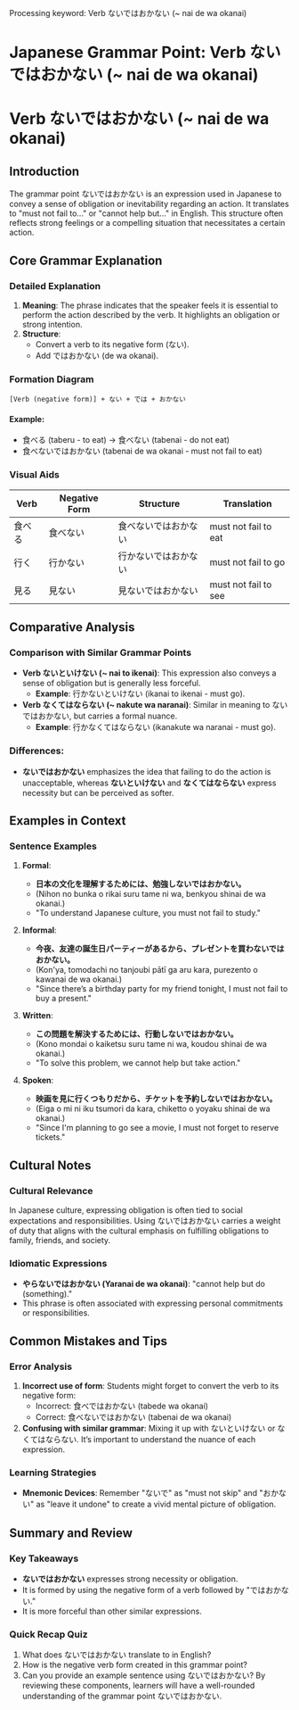 Processing keyword: Verb ないではおかない (~ nai de wa okanai)
# Japanese Grammar Point: Verb ないではおかない (~ nai de wa okanai)
# Verb ないではおかない (~ nai de wa okanai)
## Introduction
The grammar point ないではおかない is an expression used in Japanese to convey a sense of obligation or inevitability regarding an action. It translates to "must not fail to..." or "cannot help but..." in English. This structure often reflects strong feelings or a compelling situation that necessitates a certain action.
## Core Grammar Explanation
### Detailed Explanation
1. **Meaning**: The phrase indicates that the speaker feels it is essential to perform the action described by the verb. It highlights an obligation or strong intention.
2. **Structure**: 
   - Convert a verb to its negative form (ない).
   - Add ではおかない (de wa okanai).
   
### Formation Diagram
```
[Verb (negative form)] + ない + では + おかない
```
#### Example:
- 食べる (taberu - to eat) → 食べない (tabenai - do not eat)
- 食べないではおかない (tabenai de wa okanai - must not fail to eat)
### Visual Aids
| Verb | Negative Form | Structure                   | Translation                 |
|------|---------------|----------------------------|-----------------------------|
| 食べる | 食べない       | 食べないではおかない         | must not fail to eat        |
| 行く   | 行かない      | 行かないではおかない         | must not fail to go         |
| 見る   | 見ない        | 見ないではおかない           | must not fail to see        |
## Comparative Analysis
### Comparison with Similar Grammar Points
- **Verb ないといけない (~ nai to ikenai)**: This expression also conveys a sense of obligation but is generally less forceful. 
  - **Example**: 行かないといけない (ikanai to ikenai - must go).
- **Verb なくてはならない (~ nakute wa naranai)**: Similar in meaning to ないではおかない, but carries a formal nuance.
  - **Example**: 行かなくてはならない (ikanakute wa naranai - must go).
### Differences:
- **ないではおかない** emphasizes the idea that failing to do the action is unacceptable, whereas **ないといけない** and **なくてはならない** express necessity but can be perceived as softer.
## Examples in Context
### Sentence Examples
1. **Formal**: 
   - **日本の文化を理解するためには、勉強しないではおかない。**
   - (Nihon no bunka o rikai suru tame ni wa, benkyou shinai de wa okanai.)
   - "To understand Japanese culture, you must not fail to study."
   
2. **Informal**:
   - **今夜、友達の誕生日パーティーがあるから、プレゼントを買わないではおかない。**
   - (Kon'ya, tomodachi no tanjoubi pātī ga aru kara, purezento o kawanai de wa okanai.)
   - "Since there’s a birthday party for my friend tonight, I must not fail to buy a present."
   
3. **Written**:
   - **この問題を解決するためには、行動しないではおかない。**
   - (Kono mondai o kaiketsu suru tame ni wa, koudou shinai de wa okanai.)
   - "To solve this problem, we cannot help but take action."
4. **Spoken**:
   - **映画を見に行くつもりだから、チケットを予約しないではおかない。**
   - (Eiga o mi ni iku tsumori da kara, chiketto o yoyaku shinai de wa okanai.)
   - "Since I'm planning to go see a movie, I must not forget to reserve tickets."
## Cultural Notes
### Cultural Relevance
In Japanese culture, expressing obligation is often tied to social expectations and responsibilities. Using ないではおかない carries a weight of duty that aligns with the cultural emphasis on fulfilling obligations to family, friends, and society.
### Idiomatic Expressions
- **やらないではおかない (Yaranai de wa okanai)**: "cannot help but do (something)."
- This phrase is often associated with expressing personal commitments or responsibilities.
## Common Mistakes and Tips
### Error Analysis
1. **Incorrect use of form**: Students might forget to convert the verb to its negative form:
   - Incorrect: 食べではおかない (tabede wa okanai)
   - Correct: 食べないではおかない (tabenai de wa okanai)
2. **Confusing with similar grammar**: Mixing it up with ないといけない or なくてはならない. It’s important to understand the nuance of each expression.
### Learning Strategies
- **Mnemonic Devices**: Remember "ないで" as "must not skip" and "おかない" as "leave it undone" to create a vivid mental picture of obligation.
## Summary and Review
### Key Takeaways
- **ないではおかない** expresses strong necessity or obligation.
- It is formed by using the negative form of a verb followed by "ではおかない."
- It is more forceful than other similar expressions.
### Quick Recap Quiz
1. What does ないではおかない translate to in English?
2. How is the negative verb form created in this grammar point?
3. Can you provide an example sentence using ないではおかない? 
By reviewing these components, learners will have a well-rounded understanding of the grammar point ないではおかない.
